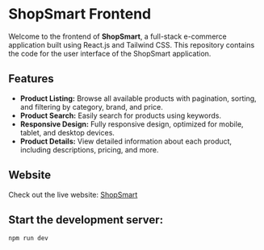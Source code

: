 # ShopSmart Frontend

Welcome to the frontend of **ShopSmart**, a full-stack e-commerce application built using React.js and Tailwind CSS. This repository contains the code for the user interface of the ShopSmart application.

## Features

- **Product Listing:** Browse all available products with pagination, sorting, and filtering by category, brand, and price.
- **Product Search:** Easily search for products using keywords.
- **Responsive Design:** Fully responsive design, optimized for mobile, tablet, and desktop devices.
- **Product Details:** View detailed information about each product, including descriptions, pricing, and more.

## Website

Check out the live website: [ShopSmart](https://shop-smart-1.netlify.app/)

## Start the development server:

```bash
npm run dev
```
